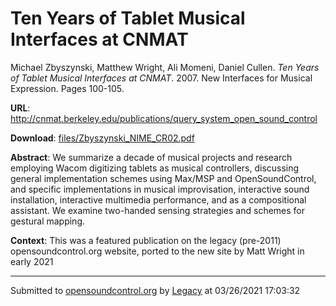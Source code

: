 # Ten Years of Tablet Musical Interfaces at CNMAT

Michael Zbyszynski, Matthew Wright, Ali Momeni, Daniel Cullen. *Ten Years of Tablet Musical Interfaces at CNMAT*. 2007.  New Interfaces for Musical Expression. Pages 100-105. 

**URL**: <http://cnmat.berkeley.edu/publications/query_system_open_sound_control>

**Download**: [files/Zbyszynski_NIME_CR02.pdf](../files/Zbyszynski_NIME_CR02.pdf)

**Abstract**: We summarize a decade of musical projects and research employing Wacom digitizing tablets as musical controllers, discussing general implementation schemes using Max/MSP and OpenSoundControl, and specific implementations in musical improvisation, interactive sound installation, interactive multimedia performance, and as a compositional assistant. We examine two-handed sensing strategies and schemes for gestural mapping.

**Context**: This was a featured publication on the legacy (pre-2011) opensoundcontrol.org website, ported to the new site by Matt Wright in early 2021

---
Submitted to [opensoundcontrol.org](https://opensoundcontrol.org) by [Legacy](https://web.archive.org) at 03/26/2021 17:03:32
